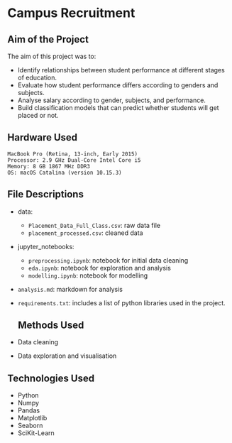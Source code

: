 # Campus Recruitment

## Aim of the Project
The aim of this project was to:

- Identify relationships between student performance at different stages of education.
- Evaluate how student performance differs according to genders and subjects.
- Analyse salary according to gender, subjects, and performance.
- Build classification models that can predict whether students will get placed or not.

## Hardware Used
```
MacBook Pro (Retina, 13-inch, Early 2015)
Processor: 2.9 GHz Dual-Core Intel Core i5
Memory: 8 GB 1867 MHz DDR3
OS: macOS Catalina (version 10.15.3)
```

## File Descriptions
- data:
  - `Placement_Data_Full_Class.csv`: raw data file
  - `placement_processed.csv`: cleaned data
- jupyter_notebooks:
  - `preprocessing.ipynb`: notebook for initial data cleaning
  - `eda.ipynb`: notebook for exploration and analysis
  - `modelling.ipynb`: notebook for modelling
- `analysis.md`: markdown for analysis
- `requirements.txt`: includes a list of python libraries used in the project.

  ## Methods Used
- Data cleaning
- Data exploration and visualisation

## Technologies Used
- Python
- Numpy
- Pandas
- Matplotlib
- Seaborn
- SciKit-Learn
